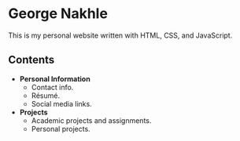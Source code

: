 # George Nakhle

This is my personal website written with HTML, CSS, and JavaScript.

## Contents

- **Personal Information**
  - Contact info.
  - Résumé.
  - Social media links.
- **Projects**
  - Academic projects and assignments.
  - Personal projects.
